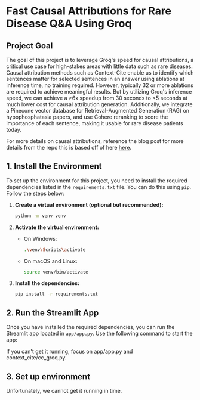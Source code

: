 # Fast Causal Attributions for Rare Disease Q&A Using Groq

## Project Goal

The goal of this project is to leverage Groq's speed for causal attributions, a critical use case for high-stakes areas with little data such as rare diseases. Causal attribution methods such as Context-Cite enable us to identify which sentences matter for selected sentences in an answer using ablations at inference time, no training required. However, typically 32 or more ablations are required to achieve meaningful results. But by utilizing Groq's inference speed, we can achieve a >6x speedup from 30 seconds to <5 seconds at much lower cost for causal attribution generation. Additionally, we integrate a Pinecone vector database for Retrieval-Augmented Generation (RAG) on hypophosphatasia papers, and use Cohere reranking to score the importance of each sentence, making it usable for rare disease patients today.

For more details on causal attributions, reference the blog post for more details from the repo this is based off of here [here](#https://gradientscience.org/contextcite/).

## 1. Install the Environment

To set up the environment for this project, you need to install the required dependencies listed in the `requirements.txt` file. You can do this using `pip`. Follow the steps below:

1. **Create a virtual environment (optional but recommended):**
    ```sh
    python -m venv venv
    ```

2. **Activate the virtual environment:**
    - On Windows:
        ```sh
        .\venv\Scripts\activate
        ```
    - On macOS and Linux:
        ```sh
        source venv/bin/activate
        ```

3. **Install the dependencies:**
    ```sh
    pip install -r requirements.txt
    ```

## 2. Run the Streamlit App

Once you have installed the required dependencies, you can run the Streamlit app located in `app/app.py`. Use the following command to start the app:

If you can't get it running, focus on app/app.py and context_cite/cc_groq.py.

## 3. Set up environment

Unfortunately, we cannot get it running in time. 